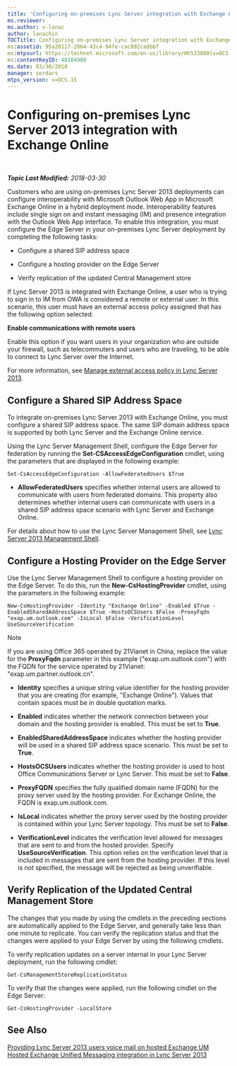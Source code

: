 ```yaml
---
title: 'Configuring on-premises Lync Server integration with Exchange Online'
ms.reviewer: 
ms.author: v-lanac
author: lanachin
TOCTitle: Configuring on-premises Lync Server integration with Exchange Online
ms:assetid: 95a20117-2064-43c4-94fe-cac892cadb6f
ms:mtpsurl: https://technet.microsoft.com/en-us/library/Hh533880(v=OCS.15)
ms:contentKeyID: 48184900
ms.date: 03/30/2018
manager: serdars
mtps_version: v=OCS.15
---
```


<div data-xmlns="http://www.w3.org/1999/xhtml">

<div class="topic" data-xmlns="http://www.w3.org/1999/xhtml" data-msxsl="urn:schemas-microsoft-com:xslt" data-cs="http://msdn.microsoft.com/en-us/">

<div data-asp="http://msdn2.microsoft.com/asp">

# Configuring on-premises Lync Server 2013 integration with Exchange Online

</div>

<div id="mainSection">

<div id="mainBody">

<span> </span>

_**Topic Last Modified:** 2018-03-30_

Customers who are using on-premises Lync Server 2013 deployments can configure interoperability with Microsoft Outlook Web App in Microsoft Exchange Online in a hybrid deployment mode. Interoperability features include single sign on and instant messaging (IM) and presence integration with the Outlook Web App interface. To enable this integration, you must configure the Edge Server in your on-premises Lync Server deployment by completing the following tasks:

  - Configure a shared SIP address space

  - Configure a hosting provider on the Edge Server

  - Verify replication of the updated Central Management store

If Lync Server 2013 is integrated with Exchange Online, a user who is trying to sign in to IM from OWA is considered a remote or external user. In this scenario, this user must have an external access policy assigned that has the following option selected:

**Enable communications with remote users**

Enable this option if you want users in your organization who are outside your firewall, such as telecommuters and users who are traveling, to be able to connect to Lync Server over the Internet.

For more information, see [Manage external access policy in Lync Server 2013](lync-server-2013-manage-external-access-policy-for-your-organization.md).

<div>

## Configure a Shared SIP Address Space

To integrate on-premises Lync Server 2013 with Exchange Online, you must configure a shared SIP address space. The same SIP domain address space is supported by both Lync Server and the Exchange Online service.

Using the Lync Server Management Shell, configure the Edge Server for federation by running the **Set-CSAccessEdgeConfiguration** cmdlet, using the parameters that are displayed in the following example:

    Set-CsAccessEdgeConfiguration -AllowFederatedUsers $True

  - **AllowFederatedUsers** specifies whether internal users are allowed to communicate with users from federated domains. This property also determines whether internal users can communicate with users in a shared SIP address space scenario with Lync Server and Exchange Online.

For details about how to use the Lync Server Management Shell, see [Lync Server 2013 Management Shell](lync-server-2013-lync-server-management-shell.md).

</div>

<div>

## Configure a Hosting Provider on the Edge Server

Use the Lync Server Management Shell to configure a hosting provider on the Edge Server. To do this, run the **New-CsHostingProvider** cmdlet, using the parameters in the following example:

    New-CsHostingProvider -Identity "Exchange Online" -Enabled $True -EnabledSharedAddressSpace $True -HostsOCSUsers $False -ProxyFqdn "exap.um.outlook.com" -IsLocal $False -VerificationLevel UseSourceVerification

<div>


> [!NOTE]
> If you are using Office 365 operated by 21Vianet in China, replace the value for the <STRONG>ProxyFqdn</STRONG> parameter in this example ("exap.um.outlook.com") with the FQDN for the service operated by 21Vianet: "exap.um.partner.outlook.cn".



</div>

  - **Identity** specifies a unique string value identifier for the hosting provider that you are creating (for example, "Exchange Online"). Values that contain spaces must be in double quotation marks.

  - **Enabled** indicates whether the network connection between your domain and the hosting provider is enabled. This must be set to **True**.

  - **EnabledSharedAddressSpace** indicates whether the hosting provider will be used in a shared SIP address space scenario. This must be set to **True**.

  - **HostsOCSUsers** indicates whether the hosting provider is used to host Office Communications Server or Lync Server. This must be set to **False**.

  - **ProxyFQDN** specifies the fully qualified domain name (FQDN) for the proxy server used by the hosting provider. For Exchange Online, the FQDN is exap.um.outlook.com.

  - **IsLocal** indicates whether the proxy server used by the hosting provider is contained within your Lync Server topology. This must be set to **False**.

  - **VerificationLevel** indicates the verification level allowed for messages that are sent to and from the hosted provider. Specify **UseSourceVerification**. This option relies on the verification level that is included in messages that are sent from the hosting provider. If this level is not specified, the message will be rejected as being unverifiable.

</div>

<div>

## Verify Replication of the Updated Central Management Store

The changes that you made by using the cmdlets in the preceding sections are automatically applied to the Edge Server, and generally take less than one minute to replicate. You can verify the replication status and that the changes were applied to your Edge Server by using the following cmdlets.

To verify replication updates on a server internal in your Lync Server deployment, run the following cmdlet:

    Get-CsManagementStoreReplicationStatus

To verify that the changes were applied, run the following cmdlet on the Edge Server:

    Get-CsHostingProvider -LocalStore

</div>

<div>

## See Also


[Providing Lync Server 2013 users voice mail on hosted Exchange UM](lync-server-2013-providing-lync-server-users-voice-mail-on-hosted-exchange-um.md)  
[Hosted Exchange Unified Messaging integration in Lync Server 2013](lync-server-2013-hosted-exchange-unified-messaging-integration.md)  
  

</div>

</div>

<span> </span>

</div>

</div>

</div>

